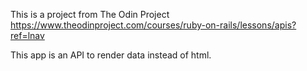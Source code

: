 This is a project from The Odin Project https://www.theodinproject.com/courses/ruby-on-rails/lessons/apis?ref=lnav

This app is an API to render data instead of html.